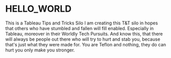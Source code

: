 # HELLO_WORLD
This is a Tableau Tips and Tricks Silo
I am creating this T&T silo in hopes that others who have stumbled and fallen will fill enabled. Especially in Tableau, moreover in their Worldly Tech Pursuits.  And know this, that there will always be people out there who will try to hurt and stab you, because that's just what they were made for.  You are Teflon and nothing, they do can hurt you only make you stronger.
